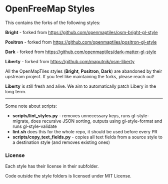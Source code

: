 # OpenFreeMap Styles

This contains the forks of the following styles:

**Bright** - forked from https://github.com/openmaptiles/osm-bright-gl-style

**Positron** - forked from https://github.com/openmaptiles/positron-gl-style

**Dark** - forked from https://github.com/openmaptiles/dark-matter-gl-style

**Liberty** - forked from https://github.com/maputnik/osm-liberty

All the OpenMapTiles styles (**Bright**, **Positron**, **Dark**) are abandoned by their upstream project. If you feel like maintaining the forks, please reach out!

**Liberty** is still fresh and alive. We aim to automatically patch Libery in the long term.

---

Some note about scripts:

- **scripts/lint_styles.py** - removes unnecessary keys, runs gl-style-migrate, does recursive JSON sorting, outputs using gl-style-format and runs gl-style-validate
- **lint.sh** does this for the whole repo, it should be used before every PR
- **scripts/copy_text_fields.py** - copies all text fields from a source style to a destination style (and removes existing ones)







### License

Each style has their license in their subfolder.

Code outside the style folders is licensed under MIT License.
